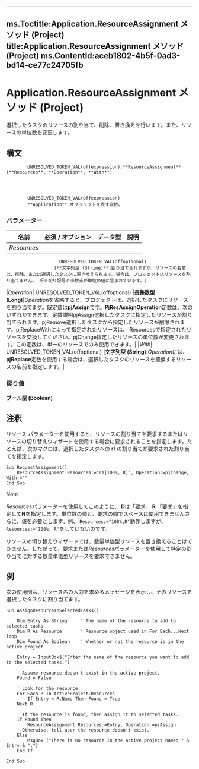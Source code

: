 

---
ms.Toctitle:Application.ResourceAssignment メソッド (Project)
title:Application.ResourceAssignment メソッド (Project)
ms.ContentId:aceb1802-4b5f-0ad3-bd14-ce77c24705fb
---
# Application.ResourceAssignment メソッド (Project)




選択したタスクのリソースの割り当て、削除、置き換えを行います。また、リソースの単位数を変更します。

## 構文

            UNRESOLVED_TOKEN_VAL(offexpression).**ResourceAssignment**(**Resources**, **Operation**, **With**)




            UNRESOLVED_TOKEN_VAL(offexpression)
            **Application** オブジェクトを表す変数。

### パラメーター

|**名前**|**必須 / オプション**|**データ型**|**説明**|
|---|---|---|---|
|*Resources*|
                        UNRESOLVED_TOKEN_VAL(offoptional)
                      |**文字列型 (String)**|割り当てられますが、リソースの名前は、削除、または選択したタスクに置き換えられます。場合は、プロジェクトはリソースを割り当てません。 桁区切り記号と小数点が単位の値に含まれています。|
|*Operation*|
                        UNRESOLVED_TOKEN_VAL(offoptional)
                      |**長整数型 (Long)**|*Operation*を省略すると、プロジェクトは、選択したタスクにリソースを割り当てます。既定値は**pjAssign**です。**PjResAssignOperation**定数は、次のいずれかできます。定数説明pjAssign選択したタスクに指定したリソースが割り当てられます。pjRemove選択したタスクから指定したリソースが削除されます。pjReplaceWithによって指定されたリソースは、 Resourcesで指定されたリソースを交換してください。pjChange指定したリソースの単位数が変更されます。この定数は、単一のリソースでのみ使用できます。|
|*With*|
                        UNRESOLVED_TOKEN_VAL(offoptional)
                      |**文字列型 (String)**|*Operation*には、 **pjReplace**定数を使用する場合は、選択したタスクのリソースを置換するリソースの名前を指定します。|



### 戻り値
**ブール型 (Boolean)**





## 注釈
リソース パラメーターを使用すると、リソースの割り当てを要求するまたはリソースの切り替えウィザードを使用する場合に要求されることを指定します。たとえば、次のマクロは、選択したタスクへの r1 の割り当てが要求された割り当てを指定します。

```vba
Sub RequestAssignment()
    ResourceAssignment Resources:="r1[100%, R]", Operation:=pjChange, With:="" 
End Sub
```


>[!NOTE]
>*Resources*パラメーターを使用してこのように、 **D**は「要求」 **R** 「要求」を指定して**N**を指定します。単位数の値と、要求の間でスペースは使用できませんさらに、値を必要とします。例、 `Resources:="100%,R"`動作しますが、 `Resources:="100%, R"`をしていないのです。





リソースの切り替えウィザードでは、数量単価型リソースを置き換えることはできません。したがって、要求または*Resources*パラメーターを使用して特定の割り当てに対する数量単価型リソースを要求できません。



## 例
次の使用例は、リソース名の入力を求めるメッセージを表示し、そのリソースを選択したタスクに割り当てます。

```vba
Sub AssignResourceToSelectedTasks() 
 
    Dim Entry As String     ' The name of the resource to add to selected tasks 
    Dim R As Resource       ' Resource object used in For Each...Next loop 
    Dim Found As Boolean    ' Whether or not the resource is in the active project 
 
    Entry = InputBox$("Enter the name of the resource you want to add to the selected tasks.") 
     
    ' Assume resource doesn't exist in the active project. 
    Found = False 
 
    ' Look for the resource. 
    For Each R In ActiveProject.Resources 
        If Entry = R.Name Then Found = True 
    Next R 
 
    ' If the resource is found, then assign it to selected tasks. 
    If Found Then 
        ResourceAssignment Resources:=Entry, Operation:=pjAssign 
    ' Otherwise, tell user the resource doesn't exist. 
    Else 
        MsgBox ("There is no resource in the active project named " & Entry & ".") 
    End If 
     
End Sub
```





